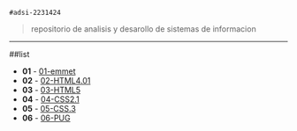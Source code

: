     #adsi-2231424
>repositorio de analisis y desarollo de sistemas de informacion
---

##list

- **01** - [01-emmet](01-emmet)
- **02** - [02-HTML4.01](02-html2.01)
- **03** - [03-HTML5](03-html5)
- **04** - [04-CSS2.1](04-css2.1)
- **05** - [05-CSS.3](05-html.3)
- **06** - [06-PUG](06-pug)
